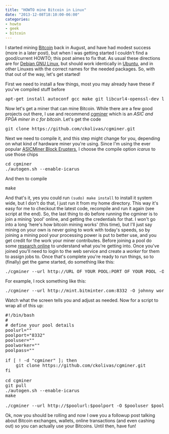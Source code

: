 ```yaml
---
title: "HOWTO mine Bitcoin in Linux"
date: "2013-12-08T18:10:00-06:00"
categories:
- howto
- geek
- bitcoin
---
```

I started mining <a href="http://bitcoin.org/">Bitcoin</a> back in August, and have had modest success (more in a later post), but when I was getting started I couldn't find a good/current HOWTO; this post aimes to fix that. As usual these directions are for <a href="http://www.debian.org/">Debian GNU Linux</a>, but should work identically in <a href="http://www.ubuntu.com/">Ubuntu</a>, and in other Linuxes with the correct names for the needed packages. So, with that out of the way, let's get started!

First we need to install a few things, most you may already have these if you've compiled stuff before

<pre>apt-get install autoconf gcc make git libcurl4-openssl-dev libncurses5-dev libtool libjansson-dev libudev-dev libusb-1.0-0-dev</pre>

Now let's get a miner that can mine Bitcoin. While there are a few good projects out there, I use and recommend <a href="https://github.com/ckolivas/cgminer">cgminer</a> which is an _ASIC and FPGA miner in c for bitcoin_. Let's get the code

<pre>git clone https://github.com/ckolivas/cgminer.git</pre>

Next we need to compile it, and this step might change for you, depending on what kind of hardware miner you're using. Since I'm using the ever popular <a href="http://www.amazon.com/ASICMiner-Block-Erupter-USB-Sapphire/dp/B00CUJT7TO">ASICMiner Block Erupters</a>, I choose the compile option _icarus_ to use those chips

<pre>cd cgminer
./autogen.sh --enable-icarus</pre>

And then to compile

<pre>make</pre>

And that's it, yes you could run ``(sudo) make install`` to install it system wide, but I don't do that, I just run it from my home directory. This way it's easy for me to checkout the latest code, recompile and run it again (see script at the end). So, the last thing to do before running the cgminer is to join a mining 'pool' online, and getting the credentials for that. I won't go into a long 'here's how bitcoin mining works' (this time), but I'll just say mining on your own is never going to work with today's speeds, so by joining a mining pool your processing power is put to better use, and you get credit for the work your miner contributes. Before joining a pool do some <a href="https://en.bitcoin.it/wiki/Comparison_of_mining_pools">research online</a> to understand what you're getting into. Once you've joined you'll need to login to the web service and create a _worker_ for them to assign jobs to. Once that's complete you're ready to run things, so to (finally) get the game started, do something like this:

<pre>./cgminer --url http://URL_OF_YOUR_POOL:PORT_OF_YOUR_POOL -O YOUR-USERNAME_WORKER-NAME:WORKER-PASS</pre>

For example, I rock something like this:

<pre>./cgminer --url http://mint.bitminter.com:8332 -O johnny_worker1:sekretpa55word</pre>

Watch what the screen tells you and adjust as needed. Now for a script to wrap all of this up:

<pre>
#!/bin/bash
#
# define your pool details
poolurl=""
poolport="8332"
pooluser=""
poolworker=""
poolpass=""

if [ ! -d "cgminer" ]; then
    git clone https://github.com/ckolivas/cgminer.git
fi

cd cgminer
git pull
./autogen.sh --enable-icarus
make

./cgminer --url http://$poolurl:$poolport -O $pooluser_$poolworker:$poolpass
</pre>

Ok, now you should be rolling and now I owe you a followup post talking about Bitcoin exchanges, wallets, online transactions (and even cashing out) so you can actually use your Bitcoins. Until then, have fun!
